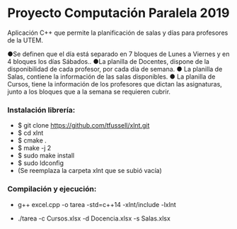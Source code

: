 # Proyecto Computación Paralela 2019
Aplicación C++ que permite la planificación de salas y días para profesores de la UTEM.

●Se definen que el día está separado en 7 bloques de Lunes a Viernes y en 4 bloques los
días Sábados..
●La planilla de Docentes, dispone de la disponibilidad de cada profesor, por cada día de
semana.
● La planilla de Salas, contiene la información de las salas disponibles.
● La planilla de Cursos, tiene la información de los profesores que dictan las asignaturas,
junto a los bloques que a la semana se requieren cubrir.

### Instalación librería:
* $ git clone https://github.com/tfussell/xlnt.git
* $ cd xlnt
* $ cmake .
* $ make -j 2
* $ sudo make install
* $ sudo ldconfig
* (Se reemplaza la carpeta xlnt que se subió vacía)

### Compilación y ejecución:

* g++ excel.cpp -o tarea -std=c++14 -xlnt/include -lxlnt

* ./tarea -c Cursos.xlsx -d Docencia.xlsx -s Salas.xlsx

